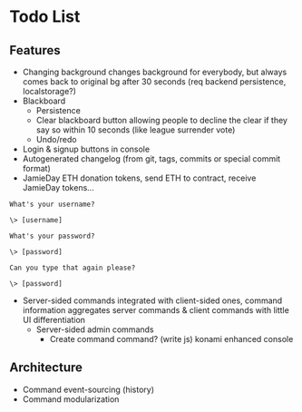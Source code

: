 # Todo List

## Features
- Changing background changes background for everybody, but always comes back to original bg after 30 seconds (req backend persistence, localstorage?)
- Blackboard
  - Persistence
  - Clear blackboard button allowing people to decline the clear if they say so within 10 seconds (like league surrender vote)
  - Undo/redo
- Login & signup buttons in console
- Autogenerated changelog (from git, tags, commits or special commit format)
- JamieDay ETH donation tokens, send ETH to contract, receive JamieDay tokens...

```
What's your username?

\> [username]

What's your password?

\> [password]

Can you type that again please?

\> [password]
```

- Server-sided commands integrated with client-sided ones, command information aggregates server commands & client commands with little UI differentiation
  - Server-sided admin commands
    - Create command command? (write js)
    konami enhanced console


## Architecture

- Command event-sourcing (history)
- Command modularization